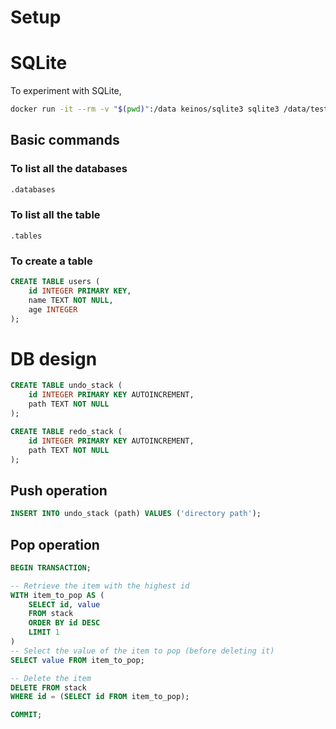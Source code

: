 # Setup

# SQLite

To experiment with SQLite,

```bash
docker run -it --rm -v "$(pwd)":/data keinos/sqlite3 sqlite3 /data/test-database.db
```

## Basic commands

### To list all the databases

```sql
.databases
```

### To list all the table

```
.tables
```

### To create a table

```sql
CREATE TABLE users (
    id INTEGER PRIMARY KEY,
    name TEXT NOT NULL,
    age INTEGER
);
```

# DB design

```sql
CREATE TABLE undo_stack (
    id INTEGER PRIMARY KEY AUTOINCREMENT,
    path TEXT NOT NULL
);
```

```sql
CREATE TABLE redo_stack (
    id INTEGER PRIMARY KEY AUTOINCREMENT,
    path TEXT NOT NULL
);
```

## Push operation

```sql
INSERT INTO undo_stack (path) VALUES ('directory path');
```

## Pop operation

```sql
BEGIN TRANSACTION;

-- Retrieve the item with the highest id
WITH item_to_pop AS (
    SELECT id, value
    FROM stack
    ORDER BY id DESC
    LIMIT 1
)
-- Select the value of the item to pop (before deleting it)
SELECT value FROM item_to_pop;

-- Delete the item
DELETE FROM stack
WHERE id = (SELECT id FROM item_to_pop);

COMMIT;
```
